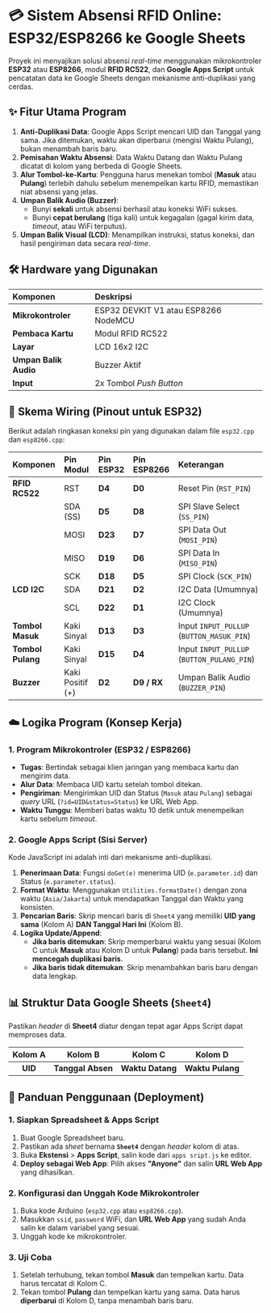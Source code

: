 # 💳 Sistem Absensi RFID Online: ESP32/ESP8266 ke Google Sheets

Proyek ini menyajikan solusi absensi *real-time* menggunakan mikrokontroler **ESP32** atau **ESP8266**, modul **RFID RC522**, dan **Google Apps Script** untuk pencatatan data ke Google Sheets dengan mekanisme anti-duplikasi yang cerdas.

## ✨ Fitur Utama Program

1.  **Anti-Duplikasi Data**: Google Apps Script mencari UID dan Tanggal yang sama. Jika ditemukan, waktu akan diperbarui (mengisi Waktu Pulang), bukan menambah baris baru.
2.  **Pemisahan Waktu Absensi**: Data Waktu Datang dan Waktu Pulang dicatat di kolom yang berbeda di Google Sheets.
3.  **Alur Tombol-ke-Kartu**: Pengguna harus menekan tombol (**Masuk** atau **Pulang**) terlebih dahulu sebelum menempelkan kartu RFID, memastikan niat absensi yang jelas.
4.  **Umpan Balik Audio (Buzzer)**:
    * Bunyi **sekali** untuk absensi berhasil atau koneksi WiFi sukses.
    * Bunyi **cepat berulang** (tiga kali) untuk kegagalan (gagal kirim data, *timeout*, atau WiFi terputus).
5.  **Umpan Balik Visual (LCD)**: Menampilkan instruksi, status koneksi, dan hasil pengiriman data secara *real-time*.

## 🛠️ Hardware yang Digunakan

| Komponen | Deskripsi |
| :--- | :--- |
| **Mikrokontroler** | ESP32 DEVKIT V1 atau ESP8266 NodeMCU |
| **Pembaca Kartu** | Modul RFID RC522 |
| **Layar** | LCD 16x2 I2C |
| **Umpan Balik Audio** | Buzzer Aktif |
| **Input** | 2x Tombol *Push Button* |

## 📌 Skema Wiring (Pinout untuk ESP32)

Berikut adalah ringkasan koneksi pin yang digunakan dalam file `esp32.cpp` dan `esp8266.cpp`:

| Komponen | Pin Modul | Pin ESP32 | Pin ESP8266 | Keterangan |
| :--- | :--- | :--- | :--- | :--- |
| **RFID RC522** | RST | **D4** | **D0** | Reset Pin (`RST_PIN`) |
| | SDA (SS) | **D5** | **D8** | SPI Slave Select (`SS_PIN`) |
| | MOSI | **D23** | **D7** | SPI Data Out (`MOSI_PIN`) |
| | MISO | **D19** | **D6** | SPI Data In (`MISO_PIN`) |
| | SCK | **D18** | **D5** | SPI Clock (`SCK_PIN`) |
| **LCD I2C** | SDA | **D21** | **D2** | I2C Data (Umumnya) |
| | SCL | **D22** | **D1** | I2C Clock (Umumnya) |
| **Tombol Masuk** | Kaki Sinyal | **D13** | **D3** | Input `INPUT_PULLUP` (`BUTTON_MASUK_PIN`) |
| **Tombol Pulang**| Kaki Sinyal | **D15** | **D4** | Input `INPUT_PULLUP` (`BUTTON_PULANG_PIN`) |
| **Buzzer** | Kaki Positif (+) | **D2** | **D9 / RX** |  Umpan Balik Audio (`BUZZER_PIN`) |

## ☁️ Logika Program (Konsep Kerja)

### 1. Program Mikrokontroler (ESP32 / ESP8266)

* **Tugas**: Bertindak sebagai klien jaringan yang membaca kartu dan mengirim data.
* **Alur Data**: Membaca UID kartu setelah tombol ditekan.
* **Pengiriman**: Mengirimkan UID dan Status (`Masuk` atau `Pulang`) sebagai *query* URL (`?id=UID&status=Status`) ke URL Web App.
* **Waktu Tunggu**: Memberi batas waktu 10 detik untuk menempelkan kartu sebelum *timeout*.

### 2. Google Apps Script (Sisi Server)

Kode JavaScript ini adalah inti dari mekanisme anti-duplikasi.

1.  **Penerimaan Data**: Fungsi `doGet(e)` menerima UID (`e.parameter.id`) dan Status (`e.parameter.status`).
2.  **Format Waktu**: Menggunakan `Utilities.formatDate()` dengan zona waktu (`Asia/Jakarta`) untuk mendapatkan Tanggal dan Waktu yang konsisten.
3.  **Pencarian Baris**: Skrip mencari baris di `Sheet4` yang memiliki **UID yang sama** (Kolom A) **DAN Tanggal Hari Ini** (Kolom B).
4.  **Logika Update/Append**:
    * **Jika baris ditemukan**: Skrip memperbarui waktu yang sesuai (Kolom C untuk **Masuk** atau Kolom D untuk **Pulang**) pada baris tersebut. **Ini mencegah duplikasi baris**.
    * **Jika baris tidak ditemukan**: Skrip menambahkan baris baru dengan data lengkap.

## 📊 Struktur Data Google Sheets (`Sheet4`)

Pastikan *header* di **Sheet4** diatur dengan tepat agar Apps Script dapat memproses data.

| Kolom A | Kolom B | Kolom C | Kolom D |
| :---: | :---: | :---: | :---: |
| **UID** | **Tanggal Absen** | **Waktu Datang** | **Waktu Pulang** |

## 🚀 Panduan Penggunaan (Deployment)

### 1. Siapkan Spreadsheet & Apps Script

1.  Buat Google Spreadsheet baru.
2.  Pastikan ada *sheet* bernama **`Sheet4`** dengan *header* kolom di atas.
3.  Buka **Ekstensi** > **Apps Script**, salin kode dari `apps sript.js` ke editor.
4.  **Deploy sebagai Web App**: Pilih akses **"Anyone"** dan salin **URL Web App** yang dihasilkan.

### 2. Konfigurasi dan Unggah Kode Mikrokontroler

1.  Buka kode Arduino (`esp32.cpp` atau `esp8266.cpp`).
2.  Masukkan `ssid`, `password` WiFi, dan **URL Web App** yang sudah Anda salin ke dalam variabel yang sesuai.
3.  Unggah kode ke mikrokontroler.

### 3. Uji Coba

1.  Setelah terhubung, tekan tombol **Masuk** dan tempelkan kartu. Data harus tercatat di Kolom C.
2.  Tekan tombol **Pulang** dan tempelkan kartu yang sama. Data harus **diperbarui** di Kolom D, tanpa menambah baris baru.
